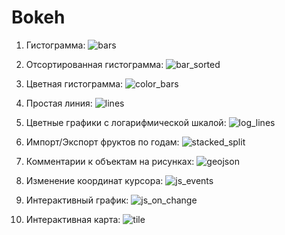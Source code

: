 # Bokeh


1) Гистограмма:
![bars](https://user-images.githubusercontent.com/55867937/149669292-a509d133-6790-4976-93d0-fe10b2d01b34.jpg)

2) Отсортированная гистограмма:
![bar_sorted](https://user-images.githubusercontent.com/55867937/149669567-9293a97d-e158-4a7c-ae87-25b684b57313.jpg)

3) Цветная гистограмма:
![color_bars](https://user-images.githubusercontent.com/55867937/149669570-32b31ebd-24b4-47ca-b93a-416bd61ef619.jpg)

4) Простая линия:
![lines](https://user-images.githubusercontent.com/55867937/149669572-ccc91a13-482c-45bd-8edb-31537419c45b.jpg)

5) Цветные графики с логарифмической шкалой:
![log_lines](https://user-images.githubusercontent.com/55867937/149669575-6962fd28-689d-41e2-9a1d-4af9225620eb.jpg)

6) Импорт/Экспорт фруктов по годам:
![stacked_split](https://user-images.githubusercontent.com/55867937/149669579-12310d6c-b690-49a2-b0c0-2c2a4c116b3b.jpg)

7) Комментарии к объектам на рисунках:
![geojson](https://user-images.githubusercontent.com/55867937/149669584-160ad61a-7e2e-4e2b-876b-0f1b25e57c9a.jpg)

8) Изменение координат курсора:
![js_events](https://user-images.githubusercontent.com/55867937/149669587-16d07bbb-8496-45c7-816c-fc62911706af.jpg)

9) Интерактивный график:
![js_on_change](https://user-images.githubusercontent.com/55867937/149669589-be3dfcf6-c582-4658-8184-fc4e3c3cbeb5.jpg)

10) Интерактивная карта:
![tile](https://user-images.githubusercontent.com/55867937/149669590-14728a3f-1f00-4142-bdd7-105a0f8f89e1.jpg)
